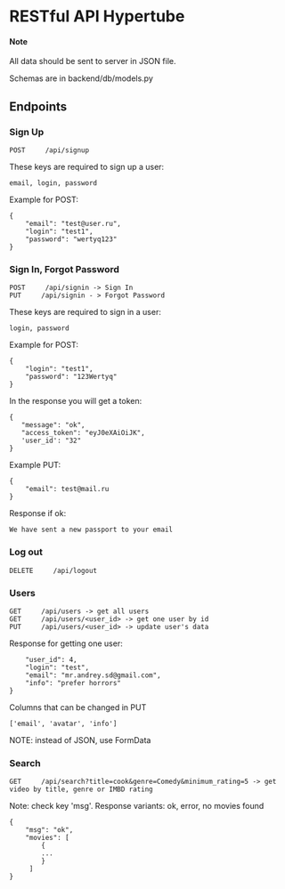 # RESTful API Hypertube

#### Note
All data should be sent to server in JSON file.

Schemas are in backend/db/models.py

## Endpoints

### Sign Up
```
POST     /api/signup
```

These keys are required to sign up a user:
```
email, login, password
```
Example for POST:
```
{
    "email": "test@user.ru",
    "login": "test1",
    "password": "wertyq123"
}
 ```
 
 ### Sign In, Forgot Password
```
POST     /api/signin -> Sign In
PUT     /api/signin - > Forgot Password
```

These keys are required to sign in a user:
```
login, password
```
Example for POST:
```
{
    "login": "test1",
    "password": "123Wertyq"
}
 ```
 In the response you will get a token:
 ```
 {
    "message": "ok",
    "access_token": "eyJ0eXAiOiJK",
    'user_id': "32"
}
```

Example PUT:
```
{
    "email": test@mail.ru
}
```
Response if ok:
```
We have sent a new passport to your email
```

 ### Log out
```
DELETE     /api/logout
```

### Users

```
GET     /api/users -> get all users
GET     /api/users/<user_id> -> get one user by id
PUT     /api/users/<user_id> -> update user's data
```

Response for getting one user:
```
    "user_id": 4,
    "login": "test",
    "email": "mr.andrey.sd@gmail.com",
    "info": "prefer horrors"
}

```

Columns that can be changed in PUT
```
['email', 'avatar', 'info']
```
NOTE: instead of JSON, use FormData


### Search

```
GET     /api/search?title=cook&genre=Comedy&minimum_rating=5 -> get video by title, genre or IMBD rating
```

Note: check key 'msg'. Response variants: ok, error, no movies found
```
{
    "msg": "ok",
    "movies": [
        {
        ...
        }
     ]
}
```

